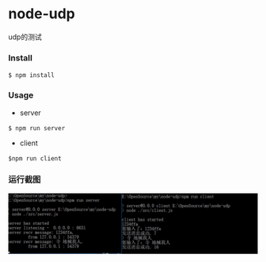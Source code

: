 # node-udp
udp的测试


### Install
```
$ npm install 
```


### Usage
* server
```
$ npm run server
```

* client
```
$npm run client
```

### 运行截图
![](./assets/snapshort.jpg)

